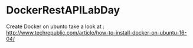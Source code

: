 # DockerRestAPILabDay

Create Docker on ubunto take a look at :
http://www.techrepublic.com/article/how-to-install-docker-on-ubuntu-16-04/
